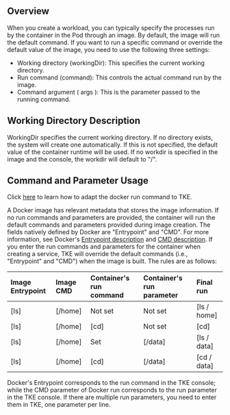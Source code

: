 ## Overview

When you create a workload, you can typically specify the processes run by the container in the Pod through an image. By default, the image will run the default command. If you want to run a specific command or override the default value of the image, you need to use the following three settings:
- Working directory (workingDir): This specifies the current working directory.
- Run command (command): This controls the actual command run by the image.
- Command argument ( args ): This is the parameter passed to the running command.

## Working Directory Description

WorkingDir specifies the current working directory. If no directory exists, the system will create one automatically. If this is not specified, the default value of the container runtime will be used. If no workdir is specified in the image and the console, the workdir will default to "/".

## Command and Parameter Usage

Click [here](https://intl.cloud.tencent.com/document/product/457/9883) to learn how to adapt the docker run command to TKE.

A Docker image has relevant metadata that stores the image information. If no run commands and parameters are provided, the container will run the default commands and parameters provided during image creation. The fields natively defined by Docker are "Entrypoint" and "CMD". For more information, see Docker's [Entrypoint description](https://docs.docker.com/engine/reference/builder/#/entrypoint) and [CMD description](https://docs.docker.com/engine/reference/builder/#/cmd).
If you enter the run commands and parameters for the container when creating a service, TKE will override the default commands (i.e., "Entrypoint" and "CMD") when the image is built. The rules are as follows:

| Image Entrypoint | Image CMD | Container's run command | Container's run parameter | Final run |
| :-------- | :--------| :------ | :-------- | :------ |
| [ls]   | [/home]|  Not set  | Not set    |[ls / home]  |
| [ls]   | [/home]|  [cd]  | Not set    |	[cd]        |
| [ls]   | [/home]|  Set  |[/data] |[ls / data]  |
| [ls]   | [/home]|  [cd]  |[/data] |[cd / data]  |

 Docker's Entrypoint corresponds to the run command in the TKE console; while the CMD parameter of Docker run corresponds to the run parameter in the TKE console. If there are multiple run parameters, you need to enter them in TKE, one parameter per line.
